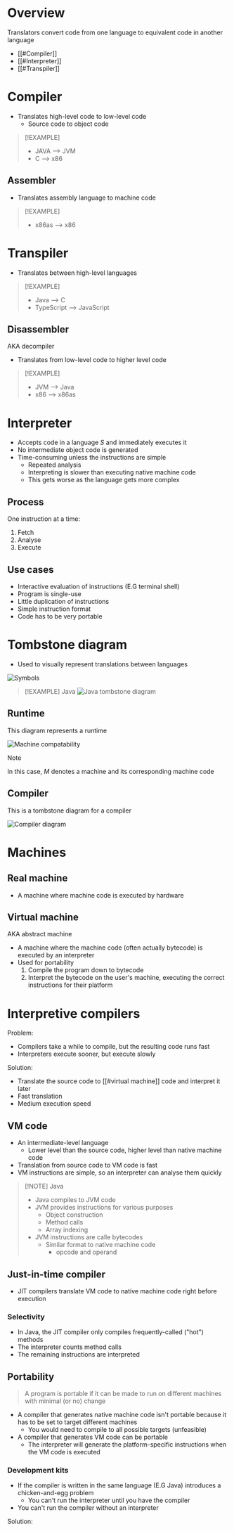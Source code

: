# Overview
Translators convert code from one language to equivalent code in another language

- [[#Compiler]]
- [[#Interpreter]]
- [[#Transpiler]]

# Compiler
- Translates high-level code to low-level code
	- Source code to object code

> [!EXAMPLE]
> - JAVA --> JVM
> - C --> x86

## Assembler
- Translates assembly language to machine code

> [!EXAMPLE]
> - x86as --> x86

# Transpiler
- Translates between high-level languages

> [!EXAMPLE]
> - Java --> C
> - TypeScript --> JavaScript


## Disassembler
AKA decompiler

- Translates from low-level code to higher level code

> [!EXAMPLE]
> - JVM --> Java
> - x86 --> x86as

# Interpreter
- Accepts code in a language $S$ and immediately executes it
- No intermediate object code is generated
- Time-consuming unless the instructions are simple
	- Repeated analysis
	- Interpreting is slower than executing native machine code
	- This gets worse as the language gets more complex

## Process
One instruction at a time:
1. Fetch
2. Analyse
3. Execute

## Use cases
- Interactive evaluation of instructions (E.G terminal shell)
- Program is single-use
- Little duplication of instructions
- Simple instruction format
- Code has to be very portable

# Tombstone diagram
- Used to visually represent translations between languages

![Symbols](https://3.bp.blogspot.com/-MRW-nPtm9no/UuKKgMceHJI/AAAAAAAAAKU/zHH3o0Dz_5M/s1600/post6.pic1.png)

> [!EXAMPLE] Java
> ![Java tombstone diagram](https://media.geeksforgeeks.org/wp-content/uploads/20211009220451/img10.JPG)

## Runtime
This diagram represents a runtime

![Machine compatability](https://media.geeksforgeeks.org/wp-content/uploads/20211009215724/img9-300x211.JPG)

> [!NOTE]
> In this case, $M$ denotes a machine and its corresponding machine code

## Compiler
This is a tombstone diagram for a compiler

![Compiler diagram](https://www.researchgate.net/publication/269292713/figure/fig3/AS:669349111164958@1536596672662/An-introduction-to-Tombstone-diagrams.png)

# Machines
## Real machine
- A machine where machine code is executed by hardware

## Virtual machine
AKA abstract machine

- A machine where the machine code (often actually bytecode) is executed by an interpreter
- Used for portability
	1. Compile the program down to bytecode
	2. Interpret the bytecode on the user's machine, executing the correct instructions for their platform

# Interpretive compilers
Problem:
- Compilers take a while to compile, but the resulting code runs fast
- Interpreters execute sooner, but execute slowly

Solution:
- Translate the source code to [[#virtual machine]] code and interpret it later
- Fast translation
- Medium execution speed

## VM code
- An intermediate-level language
	- Lower level than the source code, higher level than native machine code
- Translation from source code to VM code is fast
- VM instructions are simple, so an interpreter can analyse them quickly

> [!NOTE] Java
> - Java compiles to JVM code
> - JVM provides instructions for various purposes
> 	- Object construction
> 	- Method calls
> 	- Array indexing
> - JVM instructions are calle bytecodes
> 	- Similar format to native machine code
> 		- opcode and operand

## Just-in-time compiler
- JIT compilers translate VM code to native machine code right before execution

### Selectivity
- In Java, the JIT compiler only compiles frequently-called ("hot") methods
- The interpreter counts method calls
- The remaining instructions are interpreted

## Portability
> A program is portable if it can be made to run on different machines with minimal (or no) change

- A compiler that generates native machine code isn't portable because it has to be set to target different machines
	- You would need to compile to all possible targets (unfeasible)
- A compiler that generates VM code can be portable
	- The interpreter will generate the platform-specific instructions when the VM code is executed

### Development kits
- If the compiler is written in the same language (E.G Java) introduces a chicken-and-egg problem
	- You can't run the interpreter until you have the compiler
- You can't run the compiler without an interpreter

Solution: 
